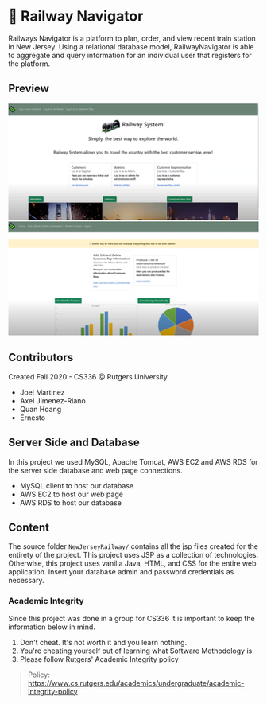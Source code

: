 # 🚄 Railway Navigator
Railways Navigator is a platform to plan, order, and view recent train station in New Jersey. 
Using a relational database model, RailwayNavigator
is able to aggregate and query information for an individual user that 
registers for the platform.

## Preview 
<div align="center">
  <a>
    <img src="assets/IMG1.PNG" width="1156">
    <img src="assets/IMG2.PNG" width="1150">
  </a>
</div>

## Contributors
Created Fall 2020 - CS336 @ Rutgers University
+ Joel Martinez
+ Axel Jimenez-Riano
+ Quan Hoang
+ Ernesto 

## Server Side and Database 
In this project we used MySQL, Apache Tomcat, AWS EC2 and AWS RDS for the 
server side database and web page connections. 

+ MySQL client to host our database
+ AWS EC2 to host our web page
+ AWS RDS to host our database 

## Content

The source folder `NewJerseyRailway/` contains 
all the jsp files created for the entirety of the project.
This project uses JSP as a collection of  technologies. Otherwise, this project
uses vanilla Java, HTML, and CSS for the entire web application. Insert your database admin and password
credentials as necessary.

### Academic Integrity
Since this project was done in a group for CS336 it is important to keep 
the information below in mind.
1. Don't cheat. It's not worth it and you learn nothing.
2. You're cheating yourself out of learning what Software Methodology is.
3. Please follow Rutgers' Academic Integrity policy
> Policy: https://www.cs.rutgers.edu/academics/undergraduate/academic-integrity-policy
